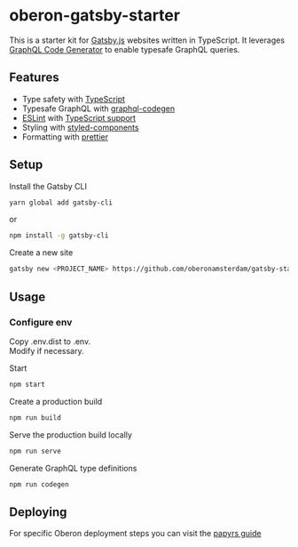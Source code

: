 # oberon-gatsby-starter

This is a starter kit for [Gatsby.js](https://www.gatsbyjs.org/) websites written in TypeScript.
It leverages [GraphQL Code Generator](https://graphql-code-generator.com/) to enable typesafe GraphQL queries.

## Features

- Type safety with [TypeScript](https://www.typescriptlang.org/)
- Typesafe GraphQL with [graphql-codegen](https://graphql-code-generator.com/)
- [ESLint](https://eslint.org/) with [TypeScript support](https://typescript-eslint.io/)
- Styling with [styled-components](https://styled-components.com/)
- Formatting with [prettier](https://prettier.io/)

## Setup

Install the Gatsby CLI

```bash
yarn global add gatsby-cli
```

or

```bash
npm install -g gatsby-cli
```

Create a new site

```bash
gatsby new <PROJECT_NAME> https://github.com/oberonamsterdam/gatsby-starter-oberon
```

## Usage


### Configure env
Copy .env.dist to .env. \
Modify if necessary.

Start

```bash
npm start
```

Create a production build

```bash
npm run build
```

Serve the production build locally

```bash
npm run serve
```

Generate GraphQL type definitions

```bash
npm run codegen
```

## Deploying
For specific Oberon deployment steps you can visit the [papyrs guide](https://oberon.papyrs.com/frontend-devops)
